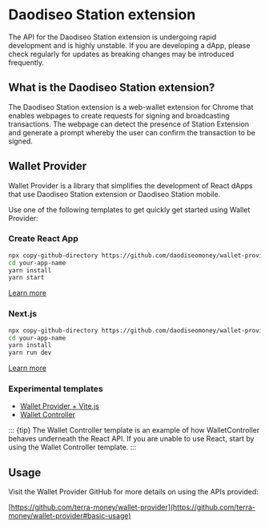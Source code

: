 # Daodiseo Station extension

The API for the Daodiseo Station extension is undergoing rapid development and is highly unstable. If you are developing a dApp, please check regularly for updates as breaking changes may be introduced frequently.

## What is the Daodiseo Station extension?

The Daodiseo Station extension is a web-wallet extension for Chrome that enables webpages to create requests for signing and broadcasting transactions. The webpage can detect the presence of Station Extension and generate a prompt whereby the user can confirm the transaction to be signed.

## Wallet Provider

Wallet Provider is a library that simplifies the development of React dApps that use Daodiseo Station extension or Daodiseo Station mobile.

Use one of the following templates to get quickly get started using Wallet Provider:

### Create React App

```sh
npx copy-github-directory https://github.com/daodiseomoney/wallet-provider/tree/main/templates/create-react-app your-app-name
cd your-app-name
yarn install
yarn start
```

[Learn more](https://github.com/daodiseomoney/wallet-provider/tree/main/templates/create-react-app)

### Next.js

```sh
npx copy-github-directory https://github.com/daodiseomoney/wallet-provider/tree/main/templates/next your-app-name
cd your-app-name
yarn install
yarn run dev
```

[Learn more](https://github.com/daodiseomoney/wallet-provider/tree/main/templates/next)

### Experimental templates

- [Wallet Provider + Vite.js](https://github.com/daodiseomoney/wallet-provider/tree/main/templates/vite)
- [Wallet Controller](https://github.com/daodiseomoney/wallet-provider/tree/main/templates/wallet-controller)

::: {tip}
The Wallet Controller template is an example of how WalletController behaves underneath the React API. If you are unable to use React, start by using the Wallet Controller template.
:::

## Usage

Visit the Wallet Provider GitHub for more details on using the APIs provided:

[https://github.com/terra-money/wallet-provider](https://github.com/terra-money/wallet-provider#basic-usage)

